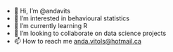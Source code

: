 - 👋 Hi, I’m @andavits
- 👀 I’m interested in behavioural statistics
- 🌱 I’m currently learning R
- 💞️ I’m looking to collaborate on data science projects
- 📫 How to reach me anda.vitols@hotmail.ca

<!---
andavits/andavits is a ✨ special ✨ repository because its `README.md` (this file) appears on your GitHub profile.
You can click the Preview link to take a look at your changes.
--->
